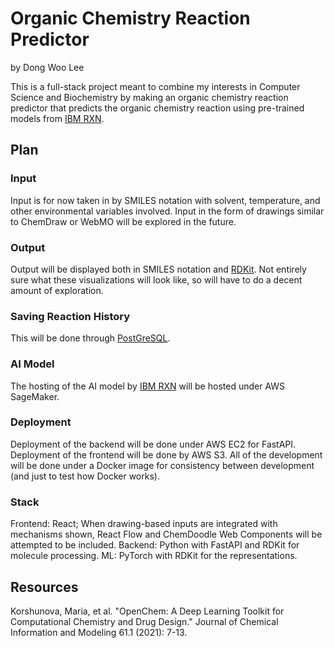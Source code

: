 # Organic Chemistry Reaction Predictor

by Dong Woo Lee

This is a full-stack project meant to combine my interests in Computer Science and Biochemistry by making an organic chemistry reaction predictor that predicts the organic chemistry reaction using pre-trained models from [IBM RXN](https://rxn.app.accelerate.science/rxn).

## Plan

### Input

Input is for now taken in by SMILES notation with solvent, temperature, and other environmental variables involved.
Input in the form of drawings similar to ChemDraw or WebMO will be explored in the future.

### Output

Output will be displayed both in SMILES notation and [RDKit](https://github.com/rdkit/rdkit).
Not entirely sure what these visualizations will look like, so will have to do a decent amount of exploration.

### Saving Reaction History

This will be done through [PostGreSQL](https://github.com/postgres/postgres).

### AI Model

The hosting of the AI model by [IBM RXN](https://rxn.app.accelerate.science/rxn) will be hosted under AWS SageMaker.

### Deployment

Deployment of the backend will be done under AWS EC2 for FastAPI. Deployment of the frontend will be done by AWS S3.
All of the development will be done under a Docker image for consistency between development (and just to test how Docker works).

### Stack

Frontend: React; When drawing-based inputs are integrated with mechanisms shown, React Flow and ChemDoodle Web Components will be attempted to be included.
Backend: Python with FastAPI and RDKit for molecule processing.
ML: PyTorch with RDKit for the representations.

## Resources

Korshunova, Maria, et al. "OpenChem: A Deep Learning Toolkit for Computational Chemistry and Drug Design." Journal of Chemical Information and Modeling 61.1 (2021): 7-13.
